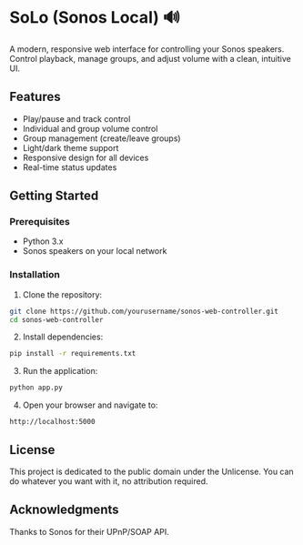 # SoLo (Sonos Local) 🔊

A modern, responsive web interface for controlling your Sonos speakers. Control
playback, manage groups, and adjust volume with a clean, intuitive UI.

## Features

- Play/pause and track control
- Individual and group volume control
- Group management (create/leave groups)
- Light/dark theme support
- Responsive design for all devices
- Real-time status updates

## Getting Started

### Prerequisites

- Python 3.x
- Sonos speakers on your local network

### Installation

1. Clone the repository:
```bash
git clone https://github.com/yourusername/sonos-web-controller.git
cd sonos-web-controller
```

2. Install dependencies:
```bash
pip install -r requirements.txt
```

3. Run the application:
```bash
python app.py
```

4. Open your browser and navigate to:
```
http://localhost:5000
```

## License

This project is dedicated to the public domain under the Unlicense. You can do
whatever you want with it, no attribution required.

## Acknowledgments

Thanks to Sonos for their UPnP/SOAP API.
